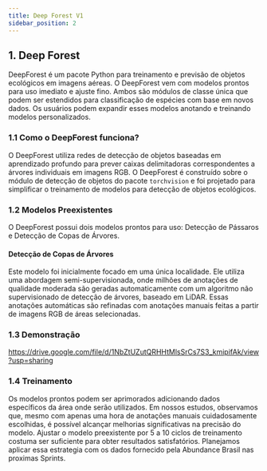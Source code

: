 ```yaml
---
title: Deep Forest V1
sidebar_position: 2
---
```


## 1. Deep Forest

DeepForest é um pacote Python para treinamento e previsão de objetos ecológicos em imagens aéreas. O DeepForest vem com modelos prontos para uso imediato e ajuste fino. Ambos são módulos de classe única que podem ser estendidos para classificação de espécies com base em novos dados. Os usuários podem expandir esses modelos anotando e treinando modelos personalizados.

### 1.1 Como o DeepForest funciona?

O DeepForest utiliza redes de detecção de objetos baseadas em aprendizado profundo para prever caixas delimitadoras correspondentes a árvores individuais em imagens RGB. O DeepForest é construído sobre o módulo de detecção de objetos do pacote `torchvision` e foi projetado para simplificar o treinamento de modelos para detecção de objetos ecológicos.

### 1.2 Modelos Preexistentes

O DeepForest possui dois modelos prontos para uso: Detecção de Pássaros e Detecção de Copas de Árvores.

#### Detecção de Copas de Árvores

Este modelo foi inicialmente focado em uma única localidade. Ele utiliza uma abordagem semi-supervisionada, onde milhões de anotações de qualidade moderada são geradas automaticamente com um algoritmo não supervisionado de detecção de árvores, baseado em LiDAR. Essas anotações automáticas são refinadas com anotações manuais feitas a partir de imagens RGB de áreas selecionadas.

### 1.3 Demonstração
<https://drive.google.com/file/d/1NbZtUZutQRHHtMlsSrCs7S3_kmipifAk/view?usp=sharing>

### 1.4 Treinamento

Os modelos prontos podem ser aprimorados adicionando dados específicos da área onde serão utilizados. Em nossos estudos, observamos que, mesmo com apenas uma hora de anotações manuais cuidadosamente escolhidas, é possível alcançar melhorias significativas na precisão do modelo. Ajustar o modelo preexistente por 5 a 10 ciclos de treinamento costuma ser suficiente para obter resultados satisfatórios. Planejamos aplicar essa estrategia com os dados fornecido pela Abundance Brasil nas proximas Sprints.

